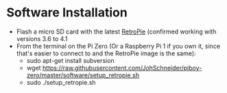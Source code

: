 # Software Installation 

- Flash a micro SD card with the latest [RetroPie](https://retropie.org.uk/download/) (confirmed working with versions 3.6 to 4.1
- From the terminal on the Pi Zero (Or a Raspberry Pi 1 if you own it, since that's easier to connect to and the RetroPie image is the same):
    - sudo apt-get install subversion
    - wget https://raw.githubusercontent.com/JohSchneider/piboy-zero/master/software/setup_retropie.sh
    - sudo ./setup_retropie.sh

